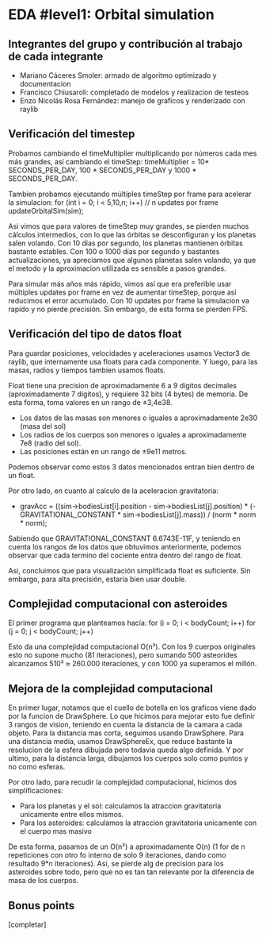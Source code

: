 # EDA #level1: Orbital simulation

## Integrantes del grupo y contribución al trabajo de cada integrante

* Mariano Cáceres Smoler: armado de algoritmo optimizado y documentacion
* Francisco Chiusaroli: completado de modelos y realizacion de testeos
* Enzo Nicolás Rosa Fernández: manejo de graficos y renderizado con raylib

## Verificación del timestep

Probamos cambiando el timeMultiplier multiplicando por números cada mes más grandes, así cambiando el timeStep: timeMultiplier = 10* SECONDS_PER_DAY, 100 * SECONDS_PER_DAY y 1000 * SECONDS_PER_DAY.

Tambien probamos ejecutando múltiples timeStep por frame para acelerar la simulacion:
for (int i = 0; i < 5,10,n; i++) // n  updates por frame
    updateOrbitalSim(sim);

Asi vimos que para valores de timeStep muy grandes, se pierden muchos cálculos intermedios, con lo que las órbitas se desconfiguran 
y los planetas salen volando.
Con 10 días por segundo, los planetas mantienen órbitas bastante estables.
Con 100 o 1000 días por segundo y bastantes actualizaciones, ya apreciamos que algunos planetas salen volando, ya que el metodo y la aproximacion
utilizada es sensible a pasos grandes.

Para simular más años más rápido, vimos así que era preferible usar múltiples updates por frame en vez de aumentar timeStep, porque así reducimos 
el error acumulado. Con 10 updates por frame la simulacion va rapido y no pierde precisión. Sin embargo, de esta forma se pierden FPS.

## Verificación del tipo de datos float

Para guardar posiciones, velocidades y aceleraciones usamos Vector3 de raylib, que internamente usa floats para cada componente. Y luego, para las masas, radios y tiempos tambien usamos floats.

Float tiene una precision de aproximadamente 6 a 9 dígitos decimales (aproximadamente 7 digitos), y requiere 32 bits (4 bytes) de memoria. De esta forma, toma valores en un rango de ±3,4e38.

- Los datos de las masas son menores o iguales a aproximadamente 2e30 (masa del sol)
- Los radios de los cuerpos son menores o iguales a aproximadamente 7e8 (radio del sol).
- Las posiciones están en un rango de ±9e11 metros. 

Podemos observar como estos 3 datos mencionados entran bien dentro de un float.

Por otro lado, en cuanto al calculo de la aceleracion gravitatoria:

- gravAcc = ((sim->bodiesList[i].position - sim->bodiesList[j].position) * (-GRAVITATIONAL_CONSTANT * sim->bodiesList[j].mass)) / (norm * norm * norm);

Sabiendo que GRAVITATIONAL_CONSTANT 6.6743E-11F, y teniendo en cuenta los rangos de los datos que obtuvimos anteriormente, podemos observar que cada termino del cociente entra dentro del rango de float.

Asi, concluimos que para visualización simplificada float es suficiente. Sin embargo, para alta precisión, estaría bien usar double.

## Complejidad computacional con asteroides

El primer programa que planteamos hacía:
for (i = 0; i < bodyCount; i++)
    for (j = 0; j < bodyCount; j++)

Esto da una complejidad computacional O(n²).
Con los 9 cuerpos originales esto no supone mucho (81 iteraciones), pero sumando 500 asteorides alcanzamos 510² ≈ 260.000 iteraciones,
y con 1000 ya superamos el millón.

## Mejora de la complejidad computacional

En primer lugar, notamos que el cuello de botella en los graficos viene dado por la funcion de DrawSphere. Lo que hicimos para mejorar esto fue definir 3 rangos de vision, teniendo en cuenta la distancia de la camara a cada objeto. Para la distancia mas corta, seguimos usando DrawSphere. Para una distancia media, usamos 
DrawSphereEx, que reduce bastante la resolucion de la esfera dibujada pero todavia queda algo definida. Y por ultimo, para la distancia larga, dibujamos los cuerpos solo como puntos y no como esferas.

Por otro lado, para recudir la complejidad computacional, hicimos dos simplificaciones:
- Para los planetas y el sol: calculamos la atraccion gravitatoria unicamente entre ellos mismos.
- Para los asteroides: calculamos la atraccion gravitatoria unicamente con el cuerpo mas masivo

De esta forma, pasamos de un O(n²) a aproximadamente O(n) (1 for de n repeticiones con otro fo interno de solo 9 iteraciones, dando como resultado 9*n iteraciones). Asi, se pierde alg de precision para los asteroides sobre todo, pero que no es tan tan relevante por la diferencia de masa de los cuerpos.

## Bonus points

[completar]

